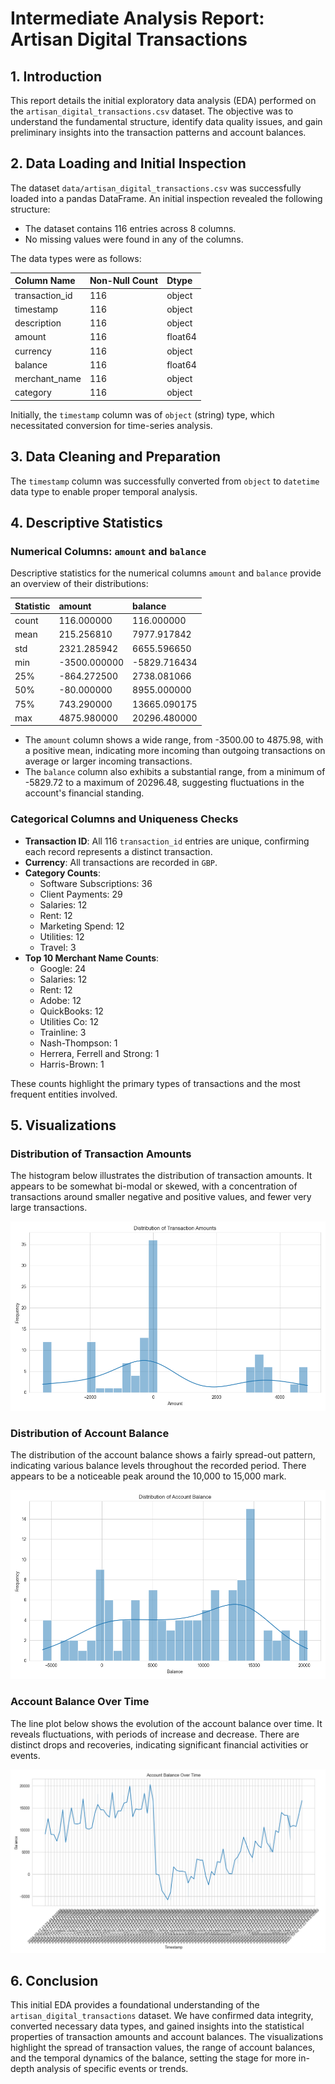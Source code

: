 # Intermediate Analysis Report: Artisan Digital Transactions

## 1. Introduction

This report details the initial exploratory data analysis (EDA) performed on the `artisan_digital_transactions.csv` dataset. The objective was to understand the fundamental structure, identify data quality issues, and gain preliminary insights into the transaction patterns and account balances.

## 2. Data Loading and Initial Inspection

The dataset `data/artisan_digital_transactions.csv` was successfully loaded into a pandas DataFrame. An initial inspection revealed the following structure:

- The dataset contains 116 entries across 8 columns.
- No missing values were found in any of the columns.

The data types were as follows:

| Column Name    | Non-Null Count | Dtype   |
| :------------- | :------------- | :------ |
| transaction_id | 116            | object  |
| timestamp      | 116            | object  |
| description    | 116            | object  |
| amount         | 116            | float64 |
| currency       | 116            | object  |
| balance        | 116            | float64 |
| merchant_name  | 116            | object  |
| category       | 116            | object  |

Initially, the `timestamp` column was of `object` (string) type, which necessitated conversion for time-series analysis.

## 3. Data Cleaning and Preparation

The `timestamp` column was successfully converted from `object` to `datetime` data type to enable proper temporal analysis.

## 4. Descriptive Statistics

### Numerical Columns: `amount` and `balance`

Descriptive statistics for the numerical columns `amount` and `balance` provide an overview of their distributions:

| Statistic | amount         | balance        |
| :-------- | :------------- | :------------- |
| count     | 116.000000     | 116.000000     |
| mean      | 215.256810     | 7977.917842    |
| std       | 2321.285942    | 6655.596650    |
| min       | -3500.000000   | -5829.716434   |
| 25%       | -864.272500    | 2738.081066    |
| 50%       | -80.000000     | 8955.000000    |
| 75%       | 743.290000     | 13665.090175   |
| max       | 4875.980000    | 20296.480000   |

-   The `amount` column shows a wide range, from -3500.00 to 4875.98, with a positive mean, indicating more incoming than outgoing transactions on average or larger incoming transactions.
-   The `balance` column also exhibits a substantial range, from a minimum of -5829.72 to a maximum of 20296.48, suggesting fluctuations in the account's financial standing.

### Categorical Columns and Uniqueness Checks

-   **Transaction ID**: All 116 `transaction_id` entries are unique, confirming each record represents a distinct transaction.
-   **Currency**: All transactions are recorded in `GBP`.
-   **Category Counts**:
    - Software Subscriptions: 36
    - Client Payments: 29
    - Salaries: 12
    - Rent: 12
    - Marketing Spend: 12
    - Utilities: 12
    - Travel: 3
-   **Top 10 Merchant Name Counts**:
    - Google: 24
    - Salaries: 12
    - Rent: 12
    - Adobe: 12
    - QuickBooks: 12
    - Utilities Co: 12
    - Trainline: 3
    - Nash-Thompson: 1
    - Herrera, Ferrell and Strong: 1
    - Harris-Brown: 1

These counts highlight the primary types of transactions and the most frequent entities involved.

## 5. Visualizations

### Distribution of Transaction Amounts

The histogram below illustrates the distribution of transaction amounts. It appears to be somewhat bi-modal or skewed, with a concentration of transactions around smaller negative and positive values, and fewer very large transactions.

![Distribution of Transaction Amounts](./amount_distribution.png)

### Distribution of Account Balance

The distribution of the account balance shows a fairly spread-out pattern, indicating various balance levels throughout the recorded period. There appears to be a noticeable peak around the 10,000 to 15,000 mark.

![Distribution of Account Balance](./balance_distribution.png)

### Account Balance Over Time

The line plot below shows the evolution of the account balance over time. It reveals fluctuations, with periods of increase and decrease. There are distinct drops and recoveries, indicating significant financial activities or events.

![Account Balance Over Time](./balance_over_time.png)

## 6. Conclusion

This initial EDA provides a foundational understanding of the `artisan_digital_transactions` dataset. We have confirmed data integrity, converted necessary data types, and gained insights into the statistical properties of transaction amounts and account balances. The visualizations highlight the spread of transaction values, the range of account balances, and the temporal dynamics of the balance, setting the stage for more in-depth analysis of specific events or trends.